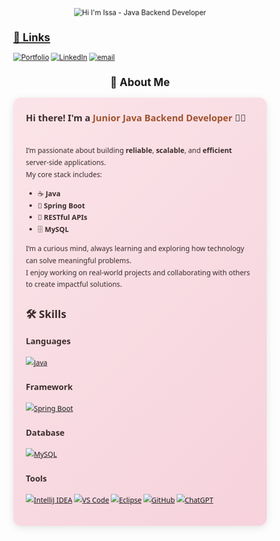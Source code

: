 <p align="center">
  <img src="https://capsule-render.vercel.app/api?type=waving&height=300&color=E65C9C&text=Hi%20I'm%20Issa%20-%20Java%20Backend%20Developer&fontColor=000000&fontSize=40&animation=scaleIn" alt="Hi I'm Issa - Java Backend Developer" />
</p>

<p align="center">
  <a href="https://git.io/typing-svg">

## 🔗 Links

[![Portfolio](https://img.shields.io/badge/Portfolio-6A0DAD?style=for-the-badge&logo=ko-fi&logoColor=white)](https://issa-manibale-website.vercel.app/) [![LinkedIn](https://img.shields.io/badge/linkedin-0A66C2?style=for-the-badge&logo=linkedin&logoColor=white)](https://www.linkedin.com/in/prinzisa-manibale-973583346/) [![email](https://img.shields.io/badge/email-D14836?style=for-the-badge&logo=gmail&logoColor=white)](https://mail.google.com/mail/?view=cm&fs=1&to=issamanibale@gmail.com)



<h2 align="center">🚀 About Me</h2>

<div style="
  background: linear-gradient(135deg, #fbe4e9 0%, #f6d2dc 100%);
  padding: 25px;
  border-radius: 15px;
  box-shadow: 0 4px 15px rgba(0, 0, 0, 0.1);
  line-height: 1.7;
  color: #3D2C2C;
  font-family: 'Segoe UI', Tahoma, Geneva, Verdana, sans-serif;
  max-width: 800px;
  margin: auto;
">
  <strong style="font-size: 1.3em;">
    Hi there! I'm a <span style="color:#A0522D;">Junior Java Backend Developer</span> 👩‍💻
  </strong>
  <br><br>

  I’m passionate about building <strong>reliable</strong>, <strong>scalable</strong>, and <strong>efficient</strong> server-side applications.  
  My core stack includes:
  <ul>
    <li>☕ <strong>Java</strong></li>
    <li>🌱 <strong>Spring Boot</strong></li>
    <li>🔗 <strong>RESTful APIs</strong></li>
    <li>🗄️ <strong>MySQL</strong></li>
  </ul>

  I’m a curious mind, always learning and exploring how technology can solve meaningful problems.  
  I enjoy working on real-world projects and collaborating with others to create impactful solutions.

## 🛠️ Skills

### Languages
[![Java](https://img.shields.io/badge/-Java-007396?style=for-the-badge&logo=java&logoColor=white)](https://www.java.com/)

### Framework
[![Spring Boot](https://img.shields.io/badge/-SpringBoot-6DB33F?style=for-the-badge&logo=springboot&logoColor=white)](https://spring.io/projects/spring-boot)

### Database
[![MySQL](https://img.shields.io/badge/-MySQL-4479A1?style=for-the-badge&logo=mysql&logoColor=white)](https://www.mysql.com/)

### Tools
[![IntelliJ IDEA](https://img.shields.io/badge/-IntelliJ%20IDEA-000000?style=for-the-badge&logo=intellijidea&logoColor=white)](https://www.jetbrains.com/idea/) [![VS Code](https://img.shields.io/badge/-VS_Code-007ACC?style=for-the-badge&logo=visualstudiocode&logoColor=white)](https://code.visualstudio.com/) [![Eclipse](https://img.shields.io/badge/-Eclipse-2C2255?style=for-the-badge&logo=eclipse&logoColor=white)](https://www.eclipse.org/) [![GitHub](https://img.shields.io/badge/-GitHub-181717?style=for-the-badge&logo=github&logoColor=white)](https://github.com/) [![ChatGPT](https://img.shields.io/badge/-ChatGPT-12B886?style=for-the-badge&logo=openai&logoColor=white)](https://chat.openai.com/)



